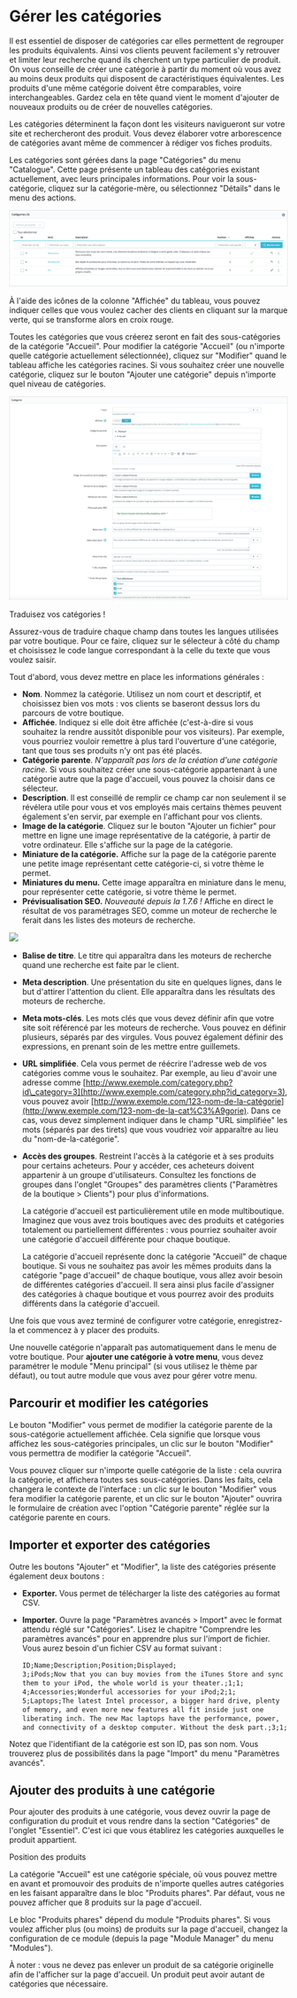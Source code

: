 # Gérer les catégories

Il est essentiel de disposer de catégories car elles permettent de regrouper les produits équivalents. Ainsi vos clients peuvent facilement s'y retrouver et limiter leur recherche quand ils cherchent un type particulier de produit. On vous conseille de créer une catégorie à partir du moment où vous avez au moins deux produits qui disposent de caractéristiques équivalentes. Les produits d'une même catégorie doivent être comparables, voire interchangeables. Gardez cela en tête quand vient le moment d'ajouter de nouveaux produits ou de créer de nouvelles catégories.

Les catégories déterminent la façon dont les visiteurs navigueront sur votre site et rechercheront des produit. Vous devez élaborer votre arborescence de catégories avant même de commencer à rédiger vos fiches produits.

Les catégories sont gérées dans la page "Catégories" du menu "Catalogue". Cette page présente un tableau des catégories existant actuellement, avec leurs principales informations. Pour voir la sous-catégorie, cliquez sur la catégorie-mère, ou sélectionnez "Détails" dans le menu des actions.

![](../../../.gitbook/assets/64225367.png)

À l'aide des icônes de la colonne "Affichée" du tableau, vous pouvez indiquer celles que vous voulez cacher des clients en cliquant sur la marque verte, qui se transforme alors en croix rouge.

Toutes les catégories que vous créerez seront en fait des sous-catégories de la catégorie "Accueil". Pour modifier la catégorie "Accueil" \(ou n'importe quelle catégorie actuellement sélectionnée\), cliquez sur "Modifier" quand le tableau affiche les catégories racines. Si vous souhaitez créer une nouvelle catégorie, cliquez sur le bouton "Ajouter une catégorie" depuis n'importe quel niveau de catégories.

![](../../../.gitbook/assets/64225370.png)

Traduisez vos catégories !

Assurez-vous de traduire chaque champ dans toutes les langues utilisées par votre boutique. Pour ce faire, cliquez sur le sélecteur à côté du champ et choisissez le code langue correspondant à la celle du texte que vous voulez saisir.

Tout d'abord, vous devez mettre en place les informations générales :

* **Nom**. Nommez la catégorie. Utilisez un nom court et descriptif, et choisissez bien vos mots : vos clients se baseront dessus lors du parcours de votre boutique.
* **Affichée**. Indiquez si elle doit être affichée \(c'est-à-dire si vous souhaitez la rendre aussitôt disponible pour vos visiteurs\). Par exemple, vous pourriez vouloir remettre à plus tard l'ouverture d'une catégorie, tant que tous ses produits n'y ont pas été placés.
* **Catégorie parente**. _N'apparaît pas lors de la création d'une catégorie racine._ Si vous souhaitez créer une sous-catégorie appartenant à une catégorie autre que la page d'accueil, vous pouvez la choisir dans ce sélecteur.
* **Description**. Il est conseillé de remplir ce champ car non seulement il se révélera utile pour vous et vos employés mais certains thèmes peuvent également s'en servir, par exemple en l'affichant pour vos clients.
* **Image de la catégorie**. Cliquez sur le bouton "Ajouter un fichier" pour mettre en ligne une image représentative de la catégorie, à partir de votre ordinateur. Elle s'affiche sur la page de la catégorie.
* **Miniature de la catégorie.** Affiche sur la page de la catégorie parente une petite image représentant cette catégorie-ci, si votre thème le permet.
* **Miniatures du menu.** Cette image apparaîtra en miniature dans le menu, pour représenter cette catégorie, si votre thème le permet.
* **Prévisualisation SEO.** _Nouveauté depuis la 1.7.6 !_ Affiche en direct le résultat de vos paramétrages SEO, comme un moteur de recherche le ferait dans les listes des moteurs de recherche.

![](../../../.gitbook/assets/64225647.gif)

* **Balise de titre**. Le titre qui apparaîtra dans les moteurs de recherche quand une recherche est faite par le client.
* **Meta description**. Une présentation du site en quelques lignes, dans le but d'attirer l'attention du client. Elle apparaîtra dans les résultats des moteurs de recherche.
* **Meta mots-clés**. Les mots clés que vous devez définir afin que votre site soit référencé par les moteurs de recherche. Vous pouvez en définir plusieurs, séparés par des virgules. Vous pouvez également définir des expressions, en prenant soin de les mettre entre guillemets.
* **URL simplifiée**. Cela vous permet de réécrire l'adresse web de vos catégories comme vous le souhaitez. Par exemple, au lieu d'avoir une adresse comme [http://www.exemple.com/category.php?id\_category=3](http://www.exemple.com/category.php?id_category=3), vous pouvez avoir [http://www.exemple.com/123-nom-de-la-catégorie](http://www.exemple.com/123-nom-de-la-cat%C3%A9gorie). Dans ce cas, vous devez simplement indiquer dans le champ "URL simplifiée" les mots \(séparés par des tirets\) que vous voudriez voir apparaître au lieu du "nom-de-la-catégorie".
* **Accès des groupes**. Restreint l'accès à la catégorie et à ses produits pour certains acheteurs. Pour y accéder, ces acheteurs doivent appartenir à un groupe d'utilisateurs. Consultez les fonctions de groupes dans l'onglet "Groupes" des paramètres clients \("Paramètres de la boutique &gt; Clients"\) pour plus d'informations.  
  


  La catégorie d'accueil est particulièrement utile en mode multiboutique. Imaginez que vous avez trois boutiques avec des produits et catégories totalement ou partiellement différentes : vous pourriez souhaiter avoir une catégorie d'accueil différente pour chaque boutique.

  La catégorie d'accueil représente donc la catégorie "Accueil" de chaque boutique. Si vous ne souhaitez pas avoir les mêmes produits dans la catégorie "page d'accueil" de chaque boutique, vous allez avoir besoin de différentes catégories d'accueil. Il sera ainsi plus facile d'assigner des catégories à chaque boutique et vous pourrez avoir des produits différents dans la catégorie d'accueil.

Une fois que vous avez terminé de configurer votre catégorie, enregistrez-la et commencez à y placer des produits.

Une nouvelle catégorie n'apparaît pas automatiquement dans le menu de votre boutique. Pour **ajouter une catégorie à votre menu**, vous devez paramétrer le module "Menu principal" \(si vous utilisez le thème par défaut\), ou tout autre module que vous avez pour gérer votre menu.

## Parcourir et modifier les catégories <a id="Gererlescategories-Parcouriretmodifierlescat&#xE9;gories"></a>

Le bouton "Modifier" vous permet de modifier la catégorie parente de la sous-catégorie actuellement affichée. Cela signifie que lorsque vous affichez les sous-catégories principales, un clic sur le bouton "Modifier" vous permettra de modifier la catégorie "Accueil".

Vous pouvez cliquer sur n'importe quelle catégorie de la liste : cela ouvrira la catégorie, et affichera toutes ses sous-catégories. Dans les faits, cela changera le contexte de l'interface : un clic sur le bouton "Modifier" vous fera modifier la catégorie parente, et un clic sur le bouton "Ajouter" ouvrira le formulaire de création avec l'option "Catégorie parente" réglée sur la catégorie parente en cours.

## Importer et exporter des catégories <a id="Gererlescategories-Importeretexporterdescat&#xE9;gories"></a>

Outre les boutons "Ajouter" et "Modifier", la liste des catégories présente également deux boutons :

* **Exporter.** Vous permet de télécharger la liste des catégories au format CSV.
* **Importer.** Ouvre la page "Paramètres avancés &gt; Import" avec le format attendu réglé sur "Catégories". Lisez le chapitre "Comprendre les paramètres avancés" pour en apprendre plus sur l'import de fichier. Vous aurez besoin d'un fichier CSV au format suivant :

  ```text
  ID;Name;Description;Position;Displayed;
  3;iPods;Now that you can buy movies from the iTunes Store and sync them to your iPod, the whole world is your theater.;1;1;
  4;Accessories;Wonderful accessories for your iPod;2;1;
  5;Laptops;The latest Intel processor, a bigger hard drive, plenty of memory, and even more new features all fit inside just one liberating inch. The new Mac laptops have the performance, power, and connectivity of a desktop computer. Without the desk part.;3;1;
  ```

Notez que l'identifiant de la catégorie est son ID, pas son nom. Vous trouverez plus de possibilités dans la page "Import" du menu "Paramètres avancés".

## Ajouter des produits à une catégorie <a id="Gererlescategories-Ajouterdesproduits&#xE0;unecat&#xE9;gorie"></a>

Pour ajouter des produits à une catégorie, vous devez ouvrir la page de configuration du produit et vous rendre dans la section "Catégories" de l'onglet "Essentiel". C'est ici que vous établirez les catégories auxquelles le produit appartient.

Position des produits

La catégorie "Accueil" est une catégorie spéciale, où vous pouvez mettre en avant et promouvoir des produits de n'importe quelles autres catégories en les faisant apparaître dans le bloc "Produits phares". Par défaut, vous ne pouvez afficher que 8 produits sur la page d'accueil.

Le bloc "Produits phares" dépend du module "Produits phares". Si vous voulez afficher plus \(ou moins\) de produits sur la page d'accueil, changez la configuration de ce module \(depuis la page "Module Manager" du menu "Modules"\).

À noter : vous ne devez pas enlever un produit de sa catégorie originelle afin de l'afficher sur la page d'accueil. Un produit peut avoir autant de catégories que nécessaire.

